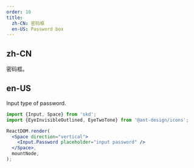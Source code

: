 ```yaml
---
order: 10
title:
  zh-CN: 密码框
  en-US: Password box
---
```


## zh-CN

密码框。

## en-US

Input type of password.

```jsx
import {Input, Space} from 'skd';
import {EyeInvisibleOutlined, EyeTwoTone} from '@ant-design/icons';

ReactDOM.render(
  <Space direction="vertical">
    <Input.Password placeholder="input password" />
  </Space>,
  mountNode,
);
```
